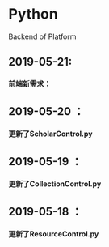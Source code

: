 # Python
Backend of Platform

## 2019-05-21:

#### 前端新需求：


## 2019-05-20 ：

#### 更新了ScholarControl.py


## 2019-05-19 ：

#### 更新了CollectionControl.py


## 2019-05-18 ：

#### 更新了ResourceControl.py

